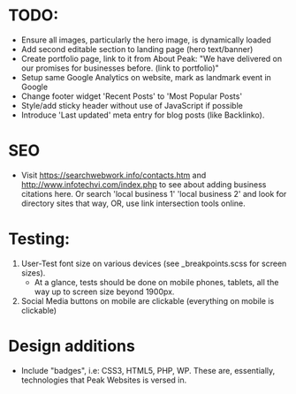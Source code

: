 # TODO:
- Ensure all images, particularly the hero image, is dynamically loaded
- Add second editable section to landing page (hero text/banner)
- Create portfolio page, link to it from About Peak: "We have delivered on our promises for businesses before. (link to portfolio)"
- Setup same Google Analytics on website, mark as landmark event in Google
- Change footer widget 'Recent Posts' to 'Most Popular Posts'
- Style/add sticky header without use of JavaScript if possible
- Introduce 'Last updated' meta entry for blog posts (like Backlinko).

# SEO
- Visit https://searchwebwork.info/contacts.htm and http://www.infotechvi.com/index.php to see about adding business citations here. Or search 'local business 1' 'local business 2' and look for directory sites that way, OR, use link intersection tools online.

# Testing:
1. User-Test font size on various devices (see _breakpoints.scss for screen sizes). 
    - At a glance, tests should be done on mobile phones, tablets, all the way up to screen size beyond 1900px.
2. Social Media buttons on mobile are clickable (everything on mobile is clickable)

# Design additions
- Include "badges", i.e: CSS3, HTML5, PHP, WP. These are, essentially, technologies that Peak Websites is versed in.



